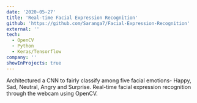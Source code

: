 ```yaml
---
date: '2020-05-27'
title: 'Real-time Facial Expression Recognition'
github: 'https://github.com/Saranga7/Facial-Expression-Recognition'
external: ''
tech:
  - OpenCV
  - Python
  - Keras/Tensorflow
company: ''
showInProjects: true
---
```


Architectured a CNN to fairly classify among five facial emotions- Happy, Sad, Neutral, Angry and Surprise. Real-time facial expression recognition through the webcam using OpenCV.